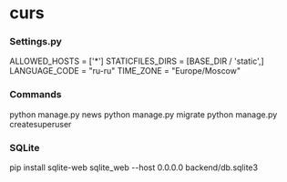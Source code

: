 # curs

### Settings.py
ALLOWED_HOSTS = ['*']
STATICFILES_DIRS = [BASE_DIR / 'static',]
LANGUAGE_CODE = "ru-ru"
TIME_ZONE = "Europe/Moscow"

### Commands
python manage.py news
python manage.py migrate
python manage.py createsuperuser


### SQLite
pip install sqlite-web
sqlite_web --host 0.0.0.0 backend/db.sqlite3